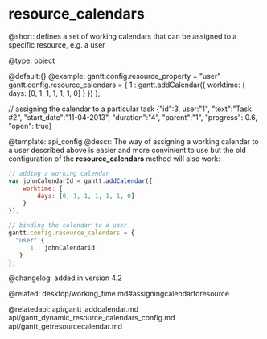 resource_calendars
=============

@short:
defines a set of working calendars that can be assigned to a specific resource, e.g. a user

@type: object

@default:{}
@example:
gantt.config.resource_property = "user"
gantt.config.resource_calendars = {
      1 : gantt.addCalendar({
          worktime: {
             days: [0, 1, 1, 1, 1, 1, 0]
          }
     })
};

// assigning the calendar to a particular task
{"id":3, user:"1", "text":"Task #2", "start_date":"11-04-2013", 
    "duration":"4", "parent":"1", "progress": 0.6, "open": true}
    
@template:	api_config
@descr:
The way of assigning a working calendar to a user described above is easier and more convinient to use but the old configuration of the **resource_calendars** method will also  work:

~~~js
// adding a working calendar
var johnCalendarId = gantt.addCalendar({
    worktime: {
        days: [0, 1, 1, 1, 1, 1, 0]
    }
}),

// binding the calendar to a user
gantt.config.resource_calendars = {
  "user":{
      1 : johnCalendarId
   }
};
~~~

@changelog: added in version 4.2

@related:
desktop/working_time.md#assigningcalendartoresource

@relatedapi:
api/gantt_addcalendar.md
api/gantt_dynamic_resource_calendars_config.md
api/gantt_getresourcecalendar.md